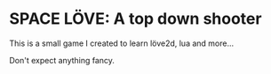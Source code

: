 # SPACE LÖVE: A top down shooter

This is a small game I created to learn löve2d, lua and more...

Don't expect anything fancy.


